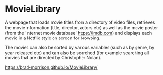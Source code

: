 # MovieLibrary

A webpage that loads movie titles from a directory of video files, retrieves the movie information (title, director, actors etc) as well as the movie poster (from the 'internet movie database' https://imdb.com) and displays each movie in a Netflix style on screen for browsing.

The movies can also be sorted by various variables (such as by genre, by year released etc) and can also be searched (for example searching all movies that are directed by Christopher Nolan).

https://brad-morrison.github.io/MovieLibrary/
